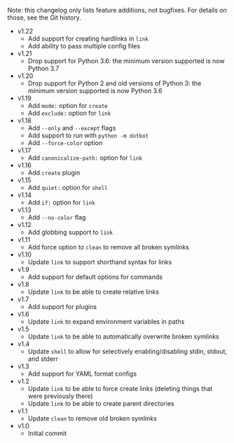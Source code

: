Note: this changelog only lists feature additions, not bugfixes. For details on those, see the Git history.

- v1.22
    - Add support for creating hardlinks in `link`
    - Add ability to pass multiple config files
- v1.21
    - Drop support for Python 3.6: the minimum version supported is now Python 3.7
- v1.20
    - Drop support for Python 2 and old versions of Python 3: the minimum version supported is now Python 3.6
- v1.19
    - Add `mode:` option for `create`
    - Add `exclude:` option for `link`
- v1.18
    - Add `--only` and `--except` flags
    - Add support to run with `python -m dotbot`
    - Add `--force-color` option
- v1.17
    - Add `canonicalize-path:` option for `link`
- v1.16
    - Add `create` plugin
- v1.15
    - Add `quiet:` option for `shell`
- v1.14
    - Add `if:` option for `link`
- v1.13
    - Add `--no-color` flag
- v1.12
    - Add globbing support to `link`
- v1.11
    - Add force option to `clean` to remove all broken symlinks
- v1.10
    - Update `link` to support shorthand syntax for links
- v1.9
    - Add support for default options for commands
- v1.8
    - Update `link` to be able to create relative links
- v1.7
    - Add support for plugins
- v1.6
    - Update `link` to expand environment variables in paths
- v1.5
    - Update `link` to be able to automatically overwrite broken symlinks
- v1.4
    - Update `shell` to allow for selectively enabling/disabling stdin, stdout, and stderr
- v1.3
    - Add support for YAML format configs
- v1.2
    - Update `link` to be able to force create links (deleting things that were previously there)
    - Update `link` to be able to create parent directories
- v1.1
    - Update `clean` to remove old broken symlinks
- v1.0
    - Initial commit

